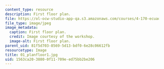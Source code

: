 ```yaml
---
content_type: resource
description: First floor plan.
file: https://ol-ocw-studio-app-qa.s3.amazonaws.com/courses/4-170-ecuador-workshop-fall-2006/1563ca2038800f11709eed75bb2be206_01_planfloor1.jpg
file_type: image/jpeg
image_metadata:
  caption: First floor plan.
  credit: Image courtesy of the workshop.
  image-alt: First floor plan.
parent_uid: 81f5d703-8569-5d13-bdf0-6e28c06612fb
resourcetype: Image
title: 01_planfloor1.jpg
uid: 1563ca20-3880-0f11-709e-ed75bb2be206
---
```

